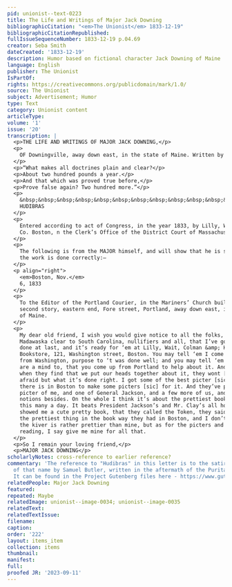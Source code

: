 ```yaml
---
pid: unionist--text-0223
title: The Life and Writings of Major Jack Downing
bibliographicCitation: "<em>The Unionist</em> 1833-12-19"
bibliographicCitationRepublished: 
fullIssueSequenceNumber: 1833-12-19 p.04.69
creator: Seba Smith
dateCreated: '1833-12-19'
description: Humor based on fictional character Jack Downing of Maine
language: English
publisher: The Unionist
IsPartOf: 
rights: https://creativecommons.org/publicdomain/mark/1.0/
source: The Unionist
subject: Advertisement; Humor
type: Text
category: Unionist content
articleType: 
volume: '1'
issue: '20'
transcription: |
  <p>THE LIFE AND WRITINGS OF MAJOR JACK DOWNING,</p>
  <p>
    OF Downingville, away down east, in the state of Maine. Written by himself.
  </p>
  <p>“What makes all doctrines plain and clear?</p>
  <p>About two hundred pounds a year.</p>
  <p>And that which was proved true before,</p>
  <p>Prove false again? Two hundred more.”</p>
  <p>
    &nbsp;&nbsp;&nbsp;&nbsp;&nbsp;&nbsp;&nbsp;&nbsp;&nbsp;&nbsp;&nbsp;&nbsp;&nbsp;&nbsp;&nbsp;&nbsp;&nbsp;&nbsp;&nbsp;&nbsp;&nbsp;&nbsp;&nbsp;&nbsp;&nbsp;&nbsp;&nbsp;&nbsp;&nbsp;&nbsp;&nbsp;&nbsp;&nbsp;&nbsp;&nbsp;
    HUDIBRAS
  </p>
  <p>
    Entered according to act of Congress, in the year 1833, by Lilly, Wait, and
    Co. Boston, n the Clerk’s Office of the District Court of Massachusetts.
  </p>
  <p>
    The following is from the MAJOR himself, and will show that he is satisfied
    the work is done correctly:—
  </p>
  <p align="right">
    <em>Boston, Nov.</em>
    6, 1833
  </p>
  <p>
    To the Editor of the Portland Courier, in the Mariners’ Church building,
    second story, eastern end, Fore street, Portland, away down east, in the state
    of Maine.
  </p>
  <p>
    My dear old friend, I wish you would give notice to all the folks, from
    Madawaska clear to South Carolina, nullifiers and all, that I’ve got my book
    done at last, and it’s ready for ‘em at Lilly, Wait, Colman &amp; Holden’s
    Bookstore, 121, Washington street, Boston. You may tell ‘em I come clear on
    from Washington, purpose to ‘t was done well; and you may tell ‘em too, if you
    are a mind to, that you come up from Portland to help about it. And I guess
    when they find that we put our heads together about it, they wont [sic] be
    afraid but what it’s done right. I got some of the best picter [sic] makers
    there is in Boston to make some picters [sic] for it. And they’ve put in a
    picter of me, and one of General Jackson, and a few more of us, and some queer
    notions besides. On the whole I think it’s about the prettiest book I;ve seen
    this many a day. It beats President Jackson’s and Mr. Clay’s all hollow. They
    showed me a cute pretty book, that they called the Token, they said was about
    the prettiest thing in the book way they had in Boston, and I don’t know but
    the kiver is rather prettier than mine, but as for the picters and the
    reading, I say give me mine for all that.
  </p>
  <p>So I remain your loving friend,</p>
  <p>MAJOR JACK DOWNING</p>
scholarlyNotes: cross-reference to earlier reference?
commentary: 'The reference to "Hudibras" in this letter is to the satiricial poem
  of that name by Samuel Butler, written in the aftermath of the Puritan Revolution.
  It can be found in the Project Gutenberg files here - https://www.gutenberg.org/ebooks/4937 '
relatedPeople: Major Jack Downing
featured: 
repeated: Maybe
relatedImage: unionist--image-0034; unionist--image-0035
relatedText: 
relatedTextIssue: 
filename: 
caption: 
order: '222'
layout: items_item
collection: items
thumbnail: 
manifest: 
full: 
proofed JR: '2023-09-11'
---
```

